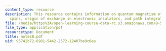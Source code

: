 ```yaml
---
content_type: resource
description: This resource contains information on quantum magnetism of localized
  spins, origin of exchange in electronic insulators, and path integral for spin.
file: /media/https%3A/open-learning-course-data-rc.s3.amazonaws.com/8-513-many-body-theory-for-condensed-matter-systems-fall-2004/95742b7269815442257212407ba9c6ea_notes8.pdf
file_type: application/pdf
resourcetype: Document
title: notes8.pdf
uid: 95742b72-6981-5442-2572-12407ba9c6ea
---
```


